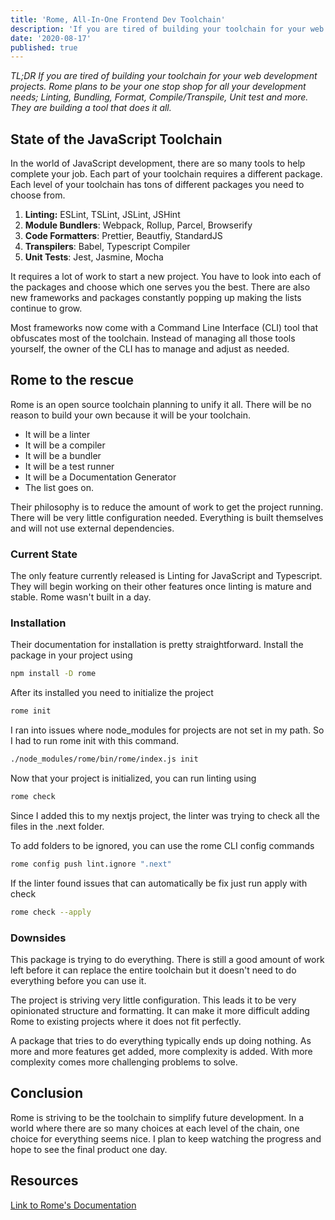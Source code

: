 ```yaml
---
title: 'Rome, All-In-One Frontend Dev Toolchain'
description: 'If you are tired of building your toolchain for your web development projects. Rome plans to be your one stop shop for all your development needs.'
date: '2020-08-17'
published: true
---
```

*TL;DR If you are tired of building your toolchain for your web development projects. Rome plans to be your one stop shop for all your development needs; Linting, Bundling, Format, Compile/Transpile, Unit test and more. They are building a tool that does it all.*

## State of the JavaScript Toolchain
In the world of JavaScript development, there are so many tools to help complete your job. Each part of your toolchain requires a different package. Each level of your toolchain has tons of different packages you need to choose from.

1. **Linting:** ESLint, TSLint, JSLint, JSHint
2. **Module Bundlers**: Webpack, Rollup, Parcel, Browserify
3. **Code Formatters**: Prettier, Beautfiy, StandardJS
4. **Transpilers**: Babel, Typescript Compiler
5. **Unit Tests**: Jest, Jasmine, Mocha

It requires a lot of work to start a new project. You have to look into each of the packages and choose which one serves you the best. There are also new frameworks and packages constantly popping up making the lists continue to grow.

Most frameworks now come with a Command Line Interface (CLI) tool that obfuscates most of the toolchain. Instead of managing all those tools yourself, the owner of the CLI has to manage and adjust as needed.

## Rome to the rescue
Rome is an open source toolchain planning to unify it all. There will be no reason to build your own because it will be your toolchain.

- It will be a linter
- It will be a compiler
- It will be a bundler
- It will be a test runner
- It will be a Documentation Generator
- The list goes on.

Their philosophy is to reduce the amount of work to get the project running. There will be very little configuration needed. Everything is built themselves and will not use external dependencies.

### Current State
The only feature currently released is Linting for JavaScript and Typescript. They will begin working on their other features once linting is mature and stable. Rome wasn't built in a day.

### Installation
Their documentation for installation is pretty straightforward.
Install the package in your project using
```bash
npm install -D rome
```

After its installed you need to initialize the project
```bash
rome init
```

I ran into issues where node_modules for projects are not set in my path.
So I had to run rome init with this command.
```bash
./node_modules/rome/bin/rome/index.js init
```

Now that your project is initialized, you can run linting using
```bash
rome check
```

Since I added this to my nextjs project, the linter was trying to check all the files in the .next folder.

To add folders to be ignored, you can use the rome CLI config commands
```bash
rome config push lint.ignore ".next"
```

If the linter found issues that can automatically be fix just run apply with check
```bash
rome check --apply
```

### Downsides
This package is trying to do everything. There is still a good amount of work left before it can replace the entire toolchain but it doesn't need to do everything before you can use it.

The project is striving very little configuration. This leads it to be very opinionated structure and formatting. It can make it more difficult adding Rome to existing projects where it does not fit perfectly.

A package that tries to do everything typically ends up doing nothing. As more and more features get added, more complexity is added. With more complexity comes more challenging problems to solve.

## Conclusion
Rome is striving to be the toolchain to simplify future development. In a world where there are so many choices at each level of the chain, one choice for everything seems nice. I plan to keep watching the progress and hope to see the final product one day.


## Resources
[Link to Rome's Documentation](https://romefrontend.dev/)
